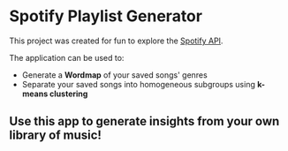 # Spotify Playlist Generator

This project was created for fun to explore the [Spotify API](https://developer.spotify.com/).

The application can be used to:
* Generate a **Wordmap** of your saved songs' genres
* Separate your saved songs into homogeneous subgroups using **k-means clustering**

## Use this app to generate insights from your own library of music!